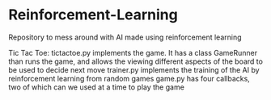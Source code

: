 # Reinforcement-Learning
Repository to mess around with AI made using reinforcement learning

Tic Tac Toe:
  tictactoe.py implements the game. It has a class GameRunner than runs the game, and allows the viewing different aspects of the board to be used to decide next move
  trainer.py implements the training of the AI by reinforcement learning from random games
  game.py has four callbacks, two of which can we used at a time to play the game
